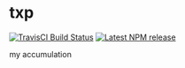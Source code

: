# txp

<!-- [![Build Status](https://www.travis-ci.org/ShawDanon/txp.svg?branch=master)](https://www.travis-ci.org/ShawDanon/txp) -->

[![TravisCI Build Status][travis-badge]][travis-badge-url]
[![Latest NPM release][npm-badge]][npm-badge-url]

[npm-badge]: https://img.shields.io/npm/v/txp-utils.svg
[npm-badge-url]: https://www.npmjs.com/package/txp-utils
[travis-badge]: https://img.shields.io/travis/ShawDanon/txp/master.svg
[travis-badge-url]: https://travis-ci.org/ShawDanon/txp

my accumulation
